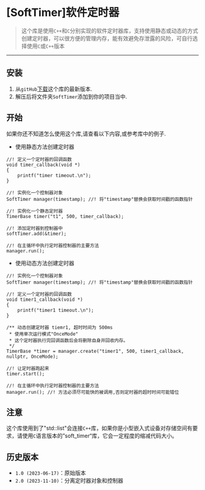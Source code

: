 # [SoftTimer]软件定时器



>这个库是使用`C++`和`C`分别实现的软件定时器库，支持使用静态或动态的方式创建定时器，可以很方便的管理内存，能有效避免存泄露的风险，可自行选择使用`C`或`C++`版本

---

## 安装

1. 从`gitHub`[下载](https://github.com/jiewen-zheng/Utils/tree/main/soft_timer)这个库的最新版本.
2. 解压后将文件夹`SoftTimer`添加到你的项目当中.



## 开始

如果你还不知道怎么使用这个库,请查看以下内容,或参考库中的例子.



- 使用静态方法创建定时器

```
//! 定义一个定时器的回调函数
void timer_callback(void *)
{
	printf("timer timeout.\n");
}

//! 实例化一个控制器对象
SoftTimer manager(timestamp); //! 将"timestamp"替换会获取时间戳的函数指针

//! 实例化一个静态定时器
TimerBase timer("t1", 500, timer_callback);

//! 添加定时器到控制器中
softTimer.add(&timer);

//! 在主循环中执行定时器控制器的主要方法
manager.run();
```



- 使用动态方法创建定时器

```
//! 实例化一个控制器对象
SoftTimer manager(timestamp); //! 将"timestamp"替换会获取时间戳的函数指针

//! 定义一个定时器的回调函数
void timer1_callback(void *)
{
	printf("timer1 timeout.\n");
}

/** 动态创建定时器 tiemr1, 超时时间为 500ms
 * 使用单次运行模式"OnceMode"
 * 这个定时器执行完回调函数后会将删除自身并回收内存。
 */
TimerBase *timer = manager.create("timer1", 500, timer1_callback, nullptr, OnceMode);

//! 让定时器跑起来
timer.start();

//! 在主循环中执行定时器控制器的主要方法
manager.run(); //! 方法必须尽可能快的被调用,否则定时器的超时时间可能错位
```

  

## 注意

这个库使用到了"std::list"会连接`C++`库，如果你是小型嵌入式设备对存储空间有要求，请使用`C`语言版本的”soft_timer“库，它会一定程度的缩减代码大小。



## 历史版本

- `1.0 (2023-06-17)`：原始版本
- `2.0 (2023-11-10)`：分离定时器对象和控制器

